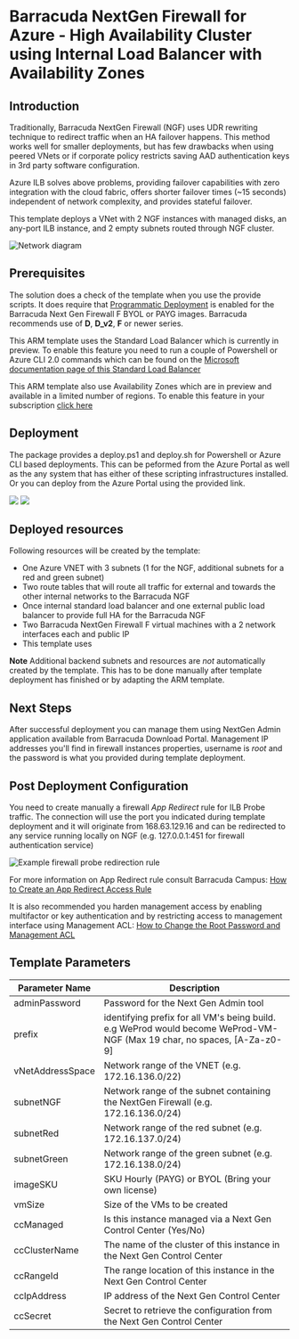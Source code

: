 # Barracuda NextGen Firewall for Azure - High Availability Cluster using Internal Load Balancer with Availability Zones

## Introduction

Traditionally, Barracuda NextGen Firewall (NGF) uses UDR rewriting technique to redirect traffic when an HA failover happens. This method works well for smaller deployments, but has few drawbacks when using peered VNets or if corporate policy restricts saving AAD authentication keys in 3rd party software configuration.

Azure ILB solves above problems, providing failover capabilities with zero integration with the cloud fabric, offers shorter failover times (~15 seconds) independent of network complexity, and provides stateful failover.

This template deploys a VNet with 2 NGF instances with managed disks, an any-port ILB instance, and 2 empty subnets routed through NGF cluster.

![Network diagram](https://raw.githubusercontent.com/jvhoof/ngf-azure-templates/master/NGF-Quickstart-HA-1NIC-AZ-ELB-ILB-STD/images/ngf-ha.png)

## Prerequisites

The solution does a check of the template when you use the provide scripts. It does require that [Programmatic Deployment](https://azure.microsoft.com/en-us/blog/working-with-marketplace-images-on-azure-resource-manager/) is enabled for the Barracuda Next Gen Firewall F BYOL or PAYG images. Barracuda recommends use of **D**, **D_v2**, **F** or newer series. 

This ARM template uses the Standard Load Balancer which is currently in preview. To enable this feature you need to run a couple of Powershell or Azure CLI 2.0 commands which can be found on the [Microsoft documentation page of this Standard Load Balancer](https://docs.microsoft.com/en-us/azure/load-balancer/load-balancer-standard-overview#preview-sign-up)

This ARM template also use Availability Zones which are in preview and available in a limited number of regions. To enable this feature in your subscription [click here](https://aka.ms/azenroll)

## Deployment

The package provides a deploy.ps1 and deploy.sh for Powershell or Azure CLI based deployments. This can be peformed from the Azure Portal as well as the any system that has either of these scripting infrastructures installed. Or you can deploy from the Azure Portal using the provided link.

<a href="https://portal.azure.com/#create/Microsoft.Template/uri/https%3A%2F%2Fraw.githubusercontent.com%2Fjvhoof%2Fngf-azure-templates%2Fmaster%2FNGF-Quickstart-HA-1NIC%2Fazuredeploy.json" target="_blank"><img src="http://azuredeploy.net/deploybutton.png"/></a>
<a href="http://armviz.io/#/?load=https%3A%2F%2Fraw.githubusercontent.com%2Fjvhoof%2Fngf-azure-templates%2Fmaster%2FNGF-Quickstart-HA-1NIC%2Fazuredeploy.json" target="_blank">
    <img src="http://armviz.io/visualizebutton.png"/>
</a>

## Deployed resources
Following resources will be created by the template:
- One Azure VNET with 3 subnets (1 for the NGF, additional subnets for a red and green subnet)
- Two route tables that will route all traffic for external and towards the other internal networks to the Barracuda NGF
- Once internal standard load balancer and one external public load balancer to provide full HA for the Barracuda NGF
- Two Barracuda NextGen Firewall F virtual machines with a 2 network interfaces each and public IP
- This template uses 

**Note** Additional backend subnets and resources are *not* automatically created by the template. This has to be done manually after template deployment has finished or by adapting the ARM template.

## Next Steps

After successful deployment you can manage them using NextGen Admin application available from Barracuda Download Portal. Management IP addresses you'll find in firewall instances properties, username is *root* and the password is what you provided during template deployment.

## Post Deployment Configuration

You need to create manually a firewall *App Redirect* rule for ILB Probe traffic. The connection will use the port you indicated during template deployment and it will originate from 168.63.129.16 and can be redirected to any service running locally on NGF (e.g. 127.0.0.1:451 for firewall authentication service)

![Example firewall probe redirection rule](https://raw.githubusercontent.com/jvhoof/ngf-azure-templates/master/NGF-Quickstart-HA-1NIC-AZ-ELB-ILB-STD/images/ProbeFirewallRule.png)

For more information on App Redirect rule consult Barracuda Campus: [How to Create an App Redirect Access Rule](https://campus.barracuda.com/product/nextgenfirewallf/article/NGF71/FWCreateAppRedirRule/)

It is also recommended you harden management access by enabling multifactor or key authentication and by restricting access to management interface using Management ACL: [How to Change the Root Password and Management ACL](https://campus.barracuda.com/product/nextgenfirewallf/article/NGF71/ChangeRootPWandMgmtACL/)

## Template Parameters
| Parameter Name | Description
|---|---
adminPassword | Password for the Next Gen Admin tool 
prefix | identifying prefix for all VM's being build. e.g WeProd would become WeProd-VM-NGF (Max 19 char, no spaces, [A-Za-z0-9]
vNetAddressSpace | Network range of the VNET (e.g. 172.16.136.0/22)
subnetNGF | Network range of the subnet containing the NextGen Firewall (e.g. 172.16.136.0/24)
subnetRed | Network range of the red subnet (e.g. 172.16.137.0/24)
subnetGreen | Network range of the green subnet (e.g. 172.16.138.0/24)
imageSKU | SKU Hourly (PAYG) or BYOL (Bring your own license)
vmSize | Size of the VMs to be created
ccManaged | Is this instance managed via a Next Gen Control Center (Yes/No)
ccClusterName | The name of the cluster of this instance in the Next Gen Control Center
ccRangeId | The range location of this instance in the Next Gen Control Center
ccIpAddress | IP address of the Next Gen Control Center
ccSecret | Secret to retrieve the configuration from the Next Gen Control Center